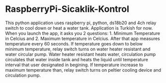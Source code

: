 # RaspberryPi-Sicaklik-Kontrol
This python application uses raspberry pi, python, ds18b20 and 4ch relay switch to cool down or heat a water tank. Application is Turkish for now. 
When you launch the app, it asks you 2 questions: 1. Minimum Temperature in Celcius and 2. Maximum temperature in Celcius.
After that app measures temperature every 60 seconds. If temperature goes down to below minimum temperature, relay switch turns on water heater resistant and water circular pump. Water heater resistant heats water, circulation pump circulates that water inside tank and heats the liquid until temperature interval that user designated in begining.
If temperature increase to maximum temperature than, relay switch turns on peltier cooling device and circulation pump.
